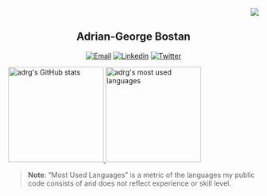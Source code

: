 <div align="right">

![](https://komarev.com/ghpvc/?username=adrg&label=PROFILE+VIEWS)

</div>

<h2 align="center">Adrian-George Bostan</h2>

<div align="center">

[![Email](https://img.shields.io/badge/email-D14836?style=for-the-badge&logo=gmail&logoColor=white)](mailto:adrg@epistack.com)
[![Linkedin](https://img.shields.io/badge/linkedin-%230077B5.svg?&style=for-the-badge&logo=linkedin&logoColor=white)](https://www.linkedin.com/in/adrian-george-bostan-82318078)
[![Twitter](https://img.shields.io/badge/twitter-%231DA1F2.svg?&style=for-the-badge&logo=twitter&logoColor=white)](https://twitter.com/adrg_b)

</div>

<div>
  <a href="https://github.com/anuraghazra/github-readme-stats">
    <img alt="adrg's GitHub stats" src="https://github-readme-stats-anuraghazra1.vercel.app/api?username=adrg&show_icons=true&count_private=true&include_all_commits=true&hide_border=true&custom_title=GitHub Stats" height="192px"/>
  </a>
  <a href="https://github.com/anuraghazra/github-readme-stats">
    <img alt="adrg's most used languages" src="https://github-readme-stats.vercel.app/api/top-langs/?username=adrg&langs_count=8&layout=compact&hide_border=true" height="192px"/>
  </a>
</div>

> **Note**: “Most Used Languages” is a metric of the languages my public code consists of and does not reflect experience or skill level.
